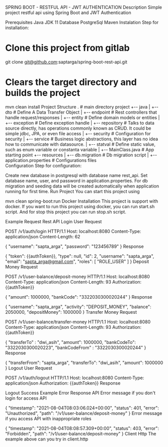SPRING BOOT - RESTFUL API - JWT AUTHENTICATION
Description
Simple project restful api using Spring Boot and JWT Authentication

Prerequisites
Java JDK 11
Database PostgreSql
Maven
Instalation
Step for installation:

# Clone this project from gitlab
git clone git@github.com:saptarga/spring-boot-rest-api.git

# Clears the target directory and builds the project
mvn clean install
Project Structure
.                                        # main directory project 
+-- java
|   +-- dto                             # Define A Data Transfer Object
|   +-- endpoint                        # Rest controllers that handle request/responses
|   +-- entity                          # Define domain models or entities
|   +-- exception                       # Define exception handle
|   +-- repository                      # Talks to data source directly, has operations commonly known as CRUD. It could be simple jdbc, JPA, or even file access
|   +-- security                        # Configuration for security
|   +-- service                         # Business logic abstractions, this layer has no idea how to communicate with datasource.
|   +-- statval                         # Define static value, such as enum variable or constanta variable
|   +-- MainClass.java                  # App starting point
+-- resources 
|   +-- db.migration                    # Db migration script
|   +-- application.properties          # Configurations files               
Configuration
Step for configuration:

Create new database in postgresql with database name rest_api.
Set database name, user, and password in application.properties.
For db migration and seeding data will be created automatically when application running for first time.
Run Project
You can start this project using

mvn clean spring-boot:run
Docker Installation
This project is support with docker. If you want to run this project using docker, you can run start.sh script. And for stop this project you can run stop.sh script.

Example Request Rest API
Login User
Request

POST /v1/auth/login HTTP/1.1
Host: localhost:8080
Content-Type: application/json
Content-Length: 62

{
    "username": "sapta_arga",
    "password": "123456789"
}
Response

{
  "token": {{authToken}},
  "type": null,
  "id": 2,
  "username": "sapta_arga",
  "email": "sapta_arga@gmail.com",
  "roles": [
    "ROLE_USER"
  ]
}
Deposit Money
Request

POST /v1/user-balance/deposit-money HTTP/1.1
Host: localhost:8080
Content-Type: application/json
Content-Length: 93
Authorization: {{authToken}}

{
    "amount": 1000000,
    "bankCode": "3322030300020244"
}
Response

{
  "username": "sapta_arga",
  "activity": "DEPOSIT_MONEY",
  "balance": 2050000,
  "depositMoney": 1000000
}
Transfer Money
Request

POST /v1/user-balance/transfer-money HTTP/1.1
Host: localhost:8080
Content-Type: application/json
Content-Length: 93
Authorization: {{authToken}}

{
    "transferTo" : "dwi_asih",
    "amount": 1000000,
    "bankCodeTo": "3322030300020223",
    "bankCodeFrom" : "3322030300020244"
}
Response

{
  "transferFrom": "sapta_arga",
  "transferTo": "dwi_asih",
  "amount": 1000000
}
Logout User
Request

POST /v1/auth/logout HTTP/1.1
Host: localhost:8080
Content-Type: application/json
Authorization: {{authToken}}
Response

Logout Success
Example Error Response API
Error message if you don't login for access API

{
  "timestamp": "2021-08-04T08:03:06.024+00:00",
  "status": 401,
  "error": "Unauthorized",
  "path": "/v1/user-balance/deposit-money"
}
Error message if you access API with inappropriate roles

{
  "timestamp": "2021-08-04T08:08:57.309+00:00",
  "status": 403,
  "error": "Forbidden",
  "path": "/v1/user-balance/deposit-money"
}
Client Http
The example above can you try in client.http
